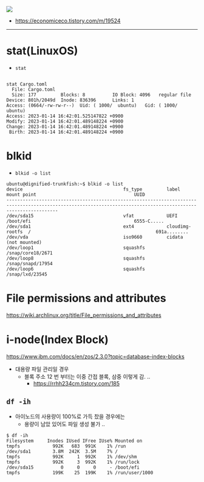 <p>
  <img src="https://img1.daumcdn.net/thumb/R1280x0/?scode=mtistory2&fname=https%3A%2F%2Fblog.kakaocdn.net%2Fdn%2FvCY68%2FbtsJuWNoJbI%2FvQ6V4QG2kSa84JTVI4Afck%2Fimg.jpg" />
</p>

- https://economiceco.tistory.com/m/19524

<hr />

# stat(LinuxOS)

- ```stat```
```

stat Cargo.toml 
  File: Cargo.toml
  Size: 177       	Blocks: 8          IO Block: 4096   regular file
Device: 801h/2049d	Inode: 836396      Links: 1
Access: (0664/-rw-rw-r--)  Uid: ( 1000/  ubuntu)   Gid: ( 1000/  ubuntu)
Access: 2023-01-14 16:42:01.525147822 +0900
Modify: 2023-01-14 16:42:01.489148224 +0900
Change: 2023-01-14 16:42:01.489148224 +0900
 Birth: 2023-01-14 16:42:01.489148224 +0900
```

# blkid

- ```blkid -o list```

```
ubuntu@dignified-trunkfish:~$ blkid -o list
device                                     fs_type         label            mount point                                    UUID
---------------------------------------------------------------------------------------------------------------------------------------------------------------
/dev/sda15                                 vfat            UEFI             /boot/efi                                      6555-C.....
/dev/sda1                                  ext4            cloudimg-rootfs  /                                              691a........
/dev/vda                                   iso9660         cidata           (not mounted)                                  
/dev/loop1                                 squashfs                         /snap/core18/2671                              
/dev/loop8                                 squashfs                         /snap/snapd/17954                              
/dev/loop6                                 squashfs                         /snap/lxd/23545 
```

# File permissions and attributes

https://wiki.archlinux.org/title/File_permissions_and_attributes


# i-node(Index Block)

https://www.ibm.com/docs/en/zos/2.3.0?topic=database-index-blocks

- 대용량 파일 관리일 경우
  - 블록 주소 12 번 부터는 이중 간접 블록, 삼중 이렇게 감. ..
    - https://rrhh234cm.tistory.com/185
   
## ```df -ih```

- 아이노드의 사용량이 100%로 가득 찼을 경우에는
  - 용량이 남았 있어도 파일 생성 불가 ..

```
$ df -ih
Filesystem     Inodes IUsed IFree IUse% Mounted on
tmpfs            992K   683  991K    1% /run
/dev/sda1        3.8M  242K  3.5M    7% /
tmpfs            992K     1  992K    1% /dev/shm
tmpfs            992K     3  992K    1% /run/lock
/dev/sda15          0     0     0     - /boot/efi
tmpfs            199K    25  199K    1% /run/user/1000
```
